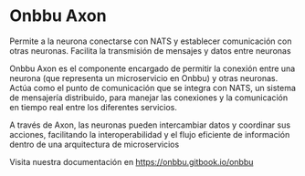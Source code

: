 # Onbbu Axon
Permite a la neurona conectarse con NATS y establecer comunicación con otras neuronas. Facilita la transmisión de mensajes y datos entre neuronas

Onbbu Axon es el componente encargado de permitir la conexión entre una neurona (que representa un microservicio en Onbbu) y otras neuronas. Actúa como el punto de comunicación que se integra con NATS, un sistema de mensajería distribuido, para manejar las conexiones y la comunicación en tiempo real entre los diferentes servicios.

A través de Axon, las neuronas pueden intercambiar datos y coordinar sus acciones, facilitando la interoperabilidad y el flujo eficiente de información dentro de una arquitectura de microservicios

Visita nuestra documentación en https://onbbu.gitbook.io/onbbu